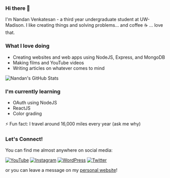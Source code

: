 ### Hi there 👋

I'm Nandan Venkatesan - a third year undergraduate student at UW-Madison. I like creating things and solving problems... and coffee ☕️  ... love that.

### What I love doing
* Creating websites and web apps using NodeJS, Express, and MongoDB
* Making films and YouTube videos
* Writing articles on whatever comes to mind

![Nandan's GitHub Stats](https://github-readme-stats.vercel.app/api?username=nandanv2702&count_private=true&show_icons=true&theme=radical&hide=stars,contribs)

### I'm currently learning
* OAuth using NodeJS
* ReactJS
* Color grading

⚡ Fun fact: I travel around 16,000 miles every year (ask me why)

### Let's Connect!
You can find me almost anywhere on social media: 
  
[![YouTube](https://img.shields.io/static/v1?label=YouTube&message=%20&color=red&logo=YouTube&style=round-square&logoColor=white)](https://www.youtube.com/channel/UCS2OhOqVdfQsHvIsYJKS0_g)
[![Instagram](https://img.shields.io/static/v1?label=Instagram&message=%20&color=pink&logo=Instagram&style=round-square&logoColor=white)](https://www.instagram.com/nandan2702/)
[![WordPress](https://img.shields.io/static/v1?label=WordPress&message=%20&color=blue&logo=WordPress&style=round-square&logoColor=white)](https://www.instagram.com/nandan2702/)
[![Twitter](https://img.shields.io/static/v1?label=Twitter&message=%20&color=blue&logo=Twitter&style=round-square&logoColor=white)](https://twitter.com/nandanv2702/)
  
or you can leave a message on my [personal website](https://nandanv2702.github.io/)!

</p>
